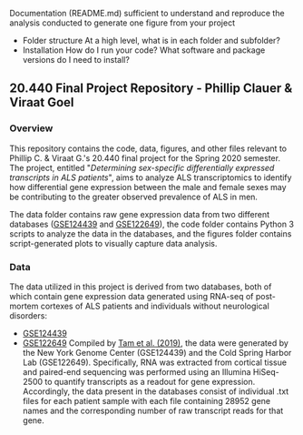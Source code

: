 Documentation (README.md) sufficient to understand and reproduce the
analysis conducted to generate one figure from your project
- Folder structure
At a high level, what is in each folder and subfolder?
- Installation
How do I run your code?
What software and package versions do I need to install?

## 20.440 Final Project Repository - Phillip Clauer & Viraat Goel
### Overview
This repository contains the code, data, figures, and other files relevant to Phillip C. & Viraat G.'s 20.440 final project for the
Spring 2020 semester. The project, entitled "*Determining sex-specific differentially expressed transcripts in ALS patients*", aims
to analyze ALS transcriptomics to identify how differential gene expression between the male and female sexes may be contributing to
the greater observed prevalence of ALS in men.

The data folder contains raw gene expression data from two different databases
([GSE124439](https://www.ncbi.nlm.nih.gov/geo/query/acc.cgi?acc=GSE124439) and
[GSE122649](https://www.ncbi.nlm.nih.gov/geo/query/acc.cgi?acc=GSE122649)), the code folder contains Python 3 scripts to analyze
the data in the databases, and the figures folder contains script-generated plots to visually capture data analysis.

### Data
The data utilized in this project is derived from two databases, both of which contain gene expression data generated using RNA-seq
of post-mortem cortexes of ALS patients and individuals without neurological disorders:
- [GSE124439](https://www.ncbi.nlm.nih.gov/geo/query/acc.cgi?acc=GSE124439)
- [GSE122649](https://www.ncbi.nlm.nih.gov/geo/query/acc.cgi?acc=GSE122649)
Compiled by [Tam et al. (2019)](https://www.ncbi.nlm.nih.gov/pmc/articles/PMC6866666/), the data were generated by the New York
Genome Center (GSE124439) and the Cold Spring Harbor Lab (GSE122649). Specifically, RNA was extracted from cortical tissue and
paired-end sequencing was performed using an Illumina HiSeq-2500 to quantify transcripts as a readout for gene expression. Accordingly,
the data present in the databases consist of individual .txt files for each patient sample with each file containing 28952 gene names
and the corresponding number of raw transcript reads for that gene.
